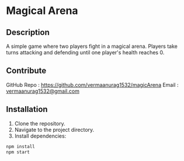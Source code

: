 # Magical Arena

## Description

A simple game where two players fight in a magical arena. Players take turns attacking and defending until one player's health reaches 0.

## Contribute

GitHub Repo : https://github.com/vermaanurag1532/magicArena
Email : vermaanurag1532@gmail.com

## Installation

1. Clone the repository.
2. Navigate to the project directory.
3. Install dependencies:

```sh
npm install
npm start
